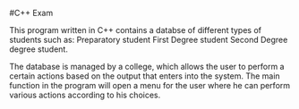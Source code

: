 #C++ Exam

This program written in C++ contains a databse of different types of students such as:
Preparatory student
First Degree student
Second Degree degree student.

The database is managed by a college, which allows the user to perform a certain actions based on the output that enters into the system.
The main function in the program will open a menu for the user where he can perform various actions according to his choices.
